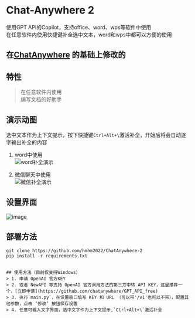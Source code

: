 # Chat-Anywhere 2
使用GPT API的Copilot，支持office、word、wps等软件中使用  
在任意软件内使用快捷键补全选中文本，word和wps中都可以方便的使用  

##  在[ChatAnywhere](https://github.com/LiangYang666/ChatAnywhere)  的基础上修改的
## 特性
> 在任意软件内使用  
> 编写文档的好助手  

## 演示动图
选中文本作为上下文提示，按下快捷键`Ctrl+Alt+\`激活补全，开始后将会自动逐字输出补全的内容
1. word中使用  
![word补全演示](https://user-images.githubusercontent.com/38237931/230600283-d0b5e55f-5b07-44fa-b8e6-751ce300d1ee.gif)

2. 微信聊天中使用  
![微信补全演示](https://user-images.githubusercontent.com/38237931/230600251-4a39728c-6689-49d5-9b05-9bec6df0b6cc.gif)

## 设置界面
![image](https://github.com/user-attachments/assets/cbdc199a-e6d1-47be-bf7c-b78ced6e0e0c)

## 部署方法
```
git clone https://github.com/hmhm2022/ChatAnywhere-2
pip install -r requirements.txt 


## 使用方法（目前仅支持Windows）
> 1. 申请 OpenAI 官方KEY
> 2. 或者 NewAPI 等支持 OpenAI 官方调用方法的第三方中转 API KEY，这里推荐一个，[立即申请](https://github.com/chatanywhere/GPT_API_free)
> 3. 执行`main.py`，在设置窗口填写 KEY 和 URL （可以带'/v1'也可以不带），配置其他参数，点击 ‘修改’ 按钮保存设置
> 4. 任意可输入文字界面，选中文字作为上下文提示,`Ctrl+Alt+\`激活补全



